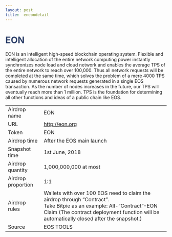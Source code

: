 ```yaml
---
layout: post
title:  eneondetail
---
```


<h1 style="color: #2F416A">EON</h1>
<p>
EON is an intelligent high-speed blockchain operating system. Flexible and intelligent allocation of the entire network computing power instantly synchronizes node load and cloud network and enables the average TPS of the entire network to reach over 100,000. Thus all network requests will be completed at the same time, which solves the problem of a mere 4000 TPS caused by numerous network requests generated in a single EOS transaction. As the number of nodes increases in the future, our TPS will eventually reach more than 1 million. TPS is the foundation for determining all other functions and ideas of a public chain like EOS.
</p>

<table class="center">
  <tbody>
    <tr>
        <td class="tablehalf">Airdrop name</td>
        <td class="tablehalf">EON</td>
    </tr>
    <tr>
        <td>URL</td>
        <td>
        <a href="http://eon.org" target="_blank">http://eon.org</a>
        </td>
    </tr>
    <tr>
        <td>Token</td>
        <td>EON</td>
    </tr>
    <tr>
        <td>Airdrop time</td>
        <td>After the EOS main launch</td>
    </tr>
    <tr>
        <td>Snapshot time</td>
        <td>1st June, 2018</td>
    </tr>
    <tr>
        <td>Airdrop quantity</td>
        <td>1,000,000,000 at most</td>
    </tr>
    <tr>
        <td>Airdrop proportion</td>
        <td>1:1</td>
    </tr>
    <tr>
        <td>Airdrop rules</td>
        <td>
       Wallets with over 100 EOS need to claim the airdrop through “Contract”. <BR/>
Take Bitpie as an example: All-“Contract”-EON Claim (The contract deployment function will be automatically closed after the snapshot.) 
        </td>
    </tr>
      <tr>
        <td>Source</td>
        <td>EOS TOOLS</td>
    </tr>
    
  </tbody>
</table>



